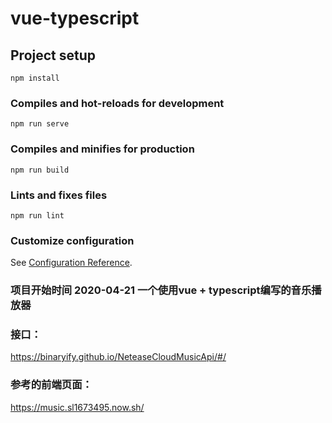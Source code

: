 # vue-typescript

## Project setup
```
npm install
```

### Compiles and hot-reloads for development
```
npm run serve
```

### Compiles and minifies for production
```
npm run build
```

### Lints and fixes files
```
npm run lint
```

### Customize configuration
See [Configuration Reference](https://cli.vuejs.org/config/).

### 项目开始时间 2020-04-21 一个使用vue + typescript编写的音乐播放器

### 接口：
  https://binaryify.github.io/NeteaseCloudMusicApi/#/
### 参考的前端页面：
  https://music.sl1673495.now.sh/